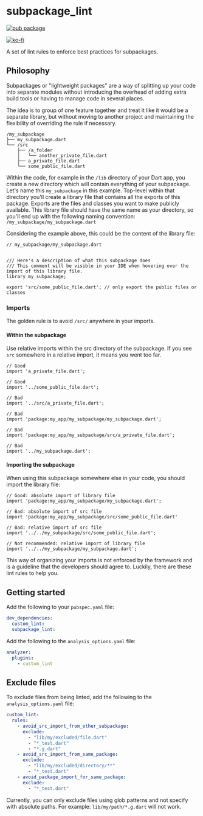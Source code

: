 # subpackage_lint

[![pub package](https://img.shields.io/pub/v/subpackage_lint.svg)](https://pub.dev/packages/subpackage_lint)

[![ko-fi](https://ko-fi.com/img/githubbutton_sm.svg)](https://ko-fi.com/K3K3NJK6V)

A set of lint rules to enforce best practices for subpackages.

## Philosophy

Subpackages or "lightweight packages" are a way of splitting up your code into separate modules without introducing the overhead of adding extra build tools or having to manage code in several places.

The idea is to group of one feature together and treat it like it would be a separate library, but without moving to another project and maintaining the flexibility of overriding the rule if necessary.

```
/my_subpackage
├── my_subpackage.dart
└── /src
    ├── /a_folder
    │   └── another_private_file.dart
    ├── a_private_file.dart
    └── some_public_file.dart
```

Within the code, for example in the `/lib` directory of your Dart app, you create a new directory which will contain everything of your subpackage.
Let's name this `my_subpackage` in this example.
Top-level within that directory you'll create a library file that contains all the exports of this package.
Exports are the files and classes you want to make publicly available.
This library file should have the same name as your directory, so you'll end up with the following naming convention: `/my_subpackage/my_subpackage.dart`

Considering the example above, this could be the content of the library file:

```
// my_subpackage/my_subpackage.dart


/// Here's a description of what this subpackage does
/// This comment will be visible in your IDE when hovering over the import of this library file.
library my_subpackage;

export 'src/some_public_file.dart'; // only export the public files or classes
```

### Imports

The golden rule is to avoid `/src/` anywhere in your imports.

#### Within the subpackage

Use relative imports within the src directory of the subpackage. If you see `src` somewhere in a relative import, it means you went too far.

```
// Good
import 'a_private_file.dart';

// Good
import '../some_public_file.dart';

// Bad
import '../src/a_private_file.dart';

// Bad
import 'package:my_app/my_subpackage/my_subpackage.dart';

// Bad
import 'package:my_app/my_subpackage/src/a_private_file.dart';

// Bad
import '../my_subpackage.dart';
```

#### Importing the subpackage

When using this subpackage somewhere else in your code, you should import the library file:

```
// Good: absolute import of library file
import 'package:my_app/my_subpackage/my_subpackage.dart';

// Bad: absolute import of src file
import 'package:my_app/my_subpackage/src/some_public_file.dart'

// Bad: relative import of src file
import '../../my_subpackage/src/some_public_file.dart';

// Not recommended: relative import of library file
import '../../my_subpackage/my_subpackage.dart';
```

This way of organizing your imports is not enforced by the framework and is a guideline that the developers should agree to. Luckily, there are these lint rules to help you.

## Getting started

Add the following to your `pubspec.yaml` file:

```yaml
dev_dependencies:
  custom_lint:
  subpackage_lint:
```

Add the following to the `analysis_options.yaml` file:

```yaml
analyzer:
  plugins:
    - custom_lint
```

## Exclude files

To exclude files from being linted, add the following to the `analysis_options.yaml` file:

```yaml
custom_lint:
  rules:
    - avoid_src_import_from_other_subpackage:
      exclude:
        - "lib/my/excluded/file.dart"
        - "*_test.dart"
        - "*.g.dart"
    - avoid_src_import_from_same_package:
      exclude:
        - "lib/my/excluded/directory/**"
        - "*_test.dart"
    - avoid_package_import_for_same_package:
      exclude:
        - "*_test.dart"
```

Currently, you can only exclude files using glob patterns and not specify with absolute paths.
For example: `lib/my/path/*.g.dart` will not work.
